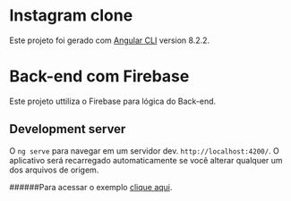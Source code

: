 # Instagram clone

Este projeto foi gerado com [Angular CLI](https://github.com/angular/angular-cli) version 8.2.2.

# Back-end com Firebase

Este projeto uttiliza o Firebase para lógica do Back-end.

## Development server

O `ng serve` para navegar em um servidor dev. `http://localhost:4200/`. O aplicativo será recarregado automaticamente se você alterar qualquer um dos arquivos de origem.

 ######Para acessar o exemplo [clique aqui](http://adriano-albuquerque-instagram.s3-website-sa-east-1.amazonaws.com/).
